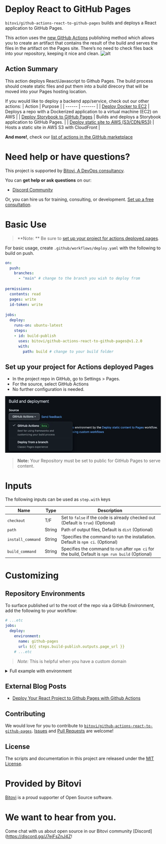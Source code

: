 # Deploy React to GitHub Pages 

`bitovi/github-actions-react-to-github-pages` builds and deploys a React application to GitHub Pages.

This action uses the [new GitHub Actions](https://www.bitovi.com/blog/deploy-your-react-project-to-github-pages-with-github-actions#DeployyourReactprojecttoGitHubPageswithGitHubActions-What%E2%80%99sNewwithGitHubPages) publishing method which allows you to create an artifact that contains the result of the build and serves the files in the artifact on the Pages site. There’s no need to check files back into your repository, keeping it nice and clean.
![alt](https://bitovi-gha-pixel-tracker-deployment-main.bitovi-sandbox.com/pixel/P767_UznW_lSAbZZOhPj-)
## Action Summary
This action deploys React/Javascript to Github Pages.  The build process should create static files and put them into a build direcory that will be moved into your Pages hosting location.  

If you would like to deploy a backend app/service, check out our other actions:
| Action | Purpose |
| ------ | ------- |
| [Deploy Docker to EC2](https://github.com/marketplace/actions/deploy-docker-to-aws-ec2) | Deploys a repo with a Dockerized application to a virtual machine (EC2) on AWS |
| [Deploy Storybook to GitHub Pages](https://github.com/marketplace/actions/deploy-storybook-to-github-pages) | Builds and deploys a Storybook application to GitHub Pages. |
| [Deploy static site to AWS (S3/CDN/R53)](https://github.com/marketplace/actions/deploy-static-site-to-aws-s3-cdn-r53) | Hosts a static site in AWS S3 with CloudFront |
<br/>

**And more!**, check our [list of actions in the GitHub marketplace](https://github.com/marketplace?category=&type=actions&verification=&query=bitovi)

# Need help or have questions?
This project is supported by [Bitovi, A DevOps consultancy](https://www.bitovi.com/services/devops-consulting).

You can **get help or ask questions** on our:

- [Discord Community](https://discord.gg/J7ejFsZnJ4Z)


Or, you can hire us for training, consulting, or development. [Set up a free consultation](https://www.bitovi.com/services/devops-consulting).

# Basic Use

> **Note: ** Be sure to [set up your project for actions deployed pages](#set-up-your-project-for-actions-deployed-pages).

For basic usage, create `.github/workflows/deploy.yaml` with the following to build on push.
```yaml
on:
  push:
    branches:
      - "main" # change to the branch you wish to deploy from

permissions:
  contents: read
  pages: write
  id-token: write

jobs:
  deploy:
    runs-on: ubuntu-latest
    steps:
    - id: build-publish
      uses: bitovi/github-actions-react-to-github-pages@v1.2.0
      with:
        path: build # change to your build folder
```

## Set up your project for Actions deployed Pages
- In the project repo in GitHub, go to Settings > Pages.
- For the source, select GitHub Actions
- No further configuration is needed.  

![For the source, select GitHub Actions](./assets/github%20action%201.webp)

> **Note:** Your Repository must be set to public for GitHub Pages to serve content.

# Inputs

The following inputs can be used as `step.with` keys

| Name             | Type    | Description                        |
|------------------|---------|------------------------------------|
| `checkout`          | T/F  | Set to `false` if the code is already checked out (Default is `true`) (Optional) |
| `path` | String | Path of output files, Default is `dist` (Optional)|
| `install_command` | String | 'Specifies the command to run the installation. Default is `npm ci`. (Optional) |
| `build_command` | String | Specifies the command to run after `npm ci` for the build, Default is `npm run build` (Optional)|

# Customizing

## Repository Environments
To surface published url to the root of the repo via a GitHub Environment, add the following to your workflow:
```yaml
# ...etc
jobs:
  deploy:
    environment:
      name: github-pages
      url: ${{ steps.build-publish.outputs.page_url }}
    # ...etc
```

> *Note:* This is helpful when you have a custom domain

<details>
  <summary>Full example with environment</summary>

  ```yaml
  on:
    push:
      branches:
        - "main" # change to the branch you wish to deploy from

  permissions:
    contents: read
    pages: write
    id-token: write

  jobs:
    deploy:
      environment:
        name: github-pages
        url: ${{ steps.build-publish.outputs.page_url }}
      runs-on: ubuntu-latest
      steps:
      - id: build-publish
        uses: bitovi/github-actions-react-to-github-pages@v1.2.0
        with:
          path: build # change to your build folder
  ```
</details>

## External Blog Posts
- [Deploy Your React Project to Github Pages with Github Actions](https://www.bitovi.com/blog/deploy-your-react-project-to-github-pages-with-github-actions)

## Contributing
We would love for you to contribute to [`bitovi/github-actions-react-to-github-pages`](hhttps://github.com/bitovi/github-actions-react-to-github-pages).   [Issues](https://github.com/bitovi/github-actions-react-to-github-pages/issues) and [Pull Requests](https://github.com/bitovi/github-actions-react-to-github-pages/pulls) are welcome!

## License
The scripts and documentation in this project are released under the [MIT License](https://github.com/bitovi/github-actions-react-to-github-pages/blob/main/LICENSE).

# Provided by Bitovi
[Bitovi](https://www.bitovi.com/) is a proud supporter of Open Source software.

# We want to hear from you.
Come chat with us about open source in our Bitovi community [Discord](https://discord.gg/J7ejFsZnJ4Z!
